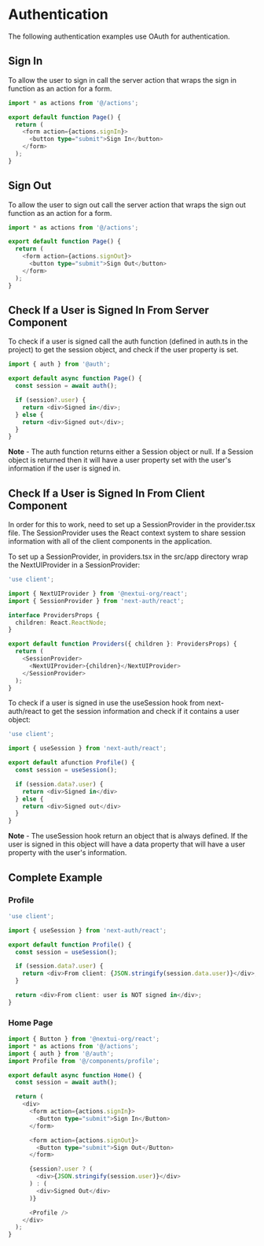 # Authentication

The following authentication examples use OAuth for authentication.

## Sign In

To allow the user to sign in call the server action that wraps the sign in function as an action for a form.

```typescript
import * as actions from '@/actions';

export default function Page() {
  return (
    <form action={actions.signIn}>
      <button type="submit">Sign In</button>
    </form>
  );
}
```

## Sign Out

To allow the user to sign out call the server action that wraps the sign out function as an action for a form.

```typescript
import * as actions from '@/actions';

export default function Page() {
  return (
    <form action={actions.signOut}>
      <button type="submit">Sign Out</button>
    </form>
  );
}
```

## Check If a User is Signed In From Server Component

To check if a user is signed call the auth function (defined in auth.ts in the project) to get the session object, and check if the user property is set.

```typescript
import { auth } from '@auth';

export default async function Page() {
  const session = await auth();

  if (session?.user) {
    return <div>Signed in</div>;
  } else {
    return <div>Signed out</div>;
  }
}
```

**Note** - The auth function returns either a Session object or null. If a Session object is returned then it will have a user property set with the user's information if the user is signed in.

## Check If a User is Signed In From Client Component

In order for this to work, need to set up a SessionProvider in the provider.tsx file. The SessionProvider uses the React context system to share session information with all of the client components in the application.

To set up a SessionProvider, in providers.tsx in the src/app directory wrap the NextUIProvider in a SessionProvider:

```typescript
'use client';

import { NextUIProvider } from '@nextui-org/react';
import { SessionProvider } from 'next-auth/react';

interface ProvidersProps {
  children: React.ReactNode;
}

export default function Providers({ children }: ProvidersProps) {
  return (
    <SessionProvider>
      <NextUIProvider>{children}</NextUIProvider>
    </SessionProvider>
  );
}
```

To check if a user is signed in use the useSession hook from next-auth/react to get the session information and check if it contains a user object:

```typescript
'use client';

import { useSession } from 'next-auth/react';

export default afunction Profile() {
  const session = useSession();

  if (session.data?.user) {
    return <div>Signed in</div>
  } else {
    return <div>Signed out</div>
  }
}
```

**Note** - The useSession hook return an object that is always defined. If the user is signed in this object will have a data property that will have a user property with the user's information.

## Complete Example

### Profile

```typescript
'use client';

import { useSession } from 'next-auth/react';

export default function Profile() {
  const session = useSession();

  if (session.data?.user) {
    return <div>From client: {JSON.stringify(session.data.user)}</div>;
  }

  return <div>From client: user is NOT signed in</div>;
}
```

### Home Page

```typescript
import { Button } from '@nextui-org/react';
import * as actions from '@/actions';
import { auth } from '@/auth';
import Profile from '@/components/profile';

export default async function Home() {
  const session = await auth();

  return (
    <div>
      <form action={actions.signIn}>
        <Button type="submit">Sign In</Button>
      </form>

      <form action={actions.signOut}>
        <Button type="submit">Sign Out</Button>
      </form>

      {session?.user ? (
        <div>{JSON.stringify(session.user)}</div>
      ) : (
        <div>Signed Out</div>
      )}

      <Profile />
    </div>
  );
}
```
